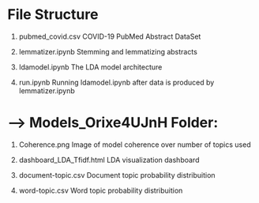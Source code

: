 # **File Structure**

1) pubmed_covid.csv
   COVID-19 PubMed Abstract DataSet

2) lemmatizer.ipynb
   Stemming and lemmatizing abstracts 

3) ldamodel.ipynb
   The LDA model architecture

4) run.ipynb
   Running ldamodel.ipynb after data is produced by lemmatizer.ipynb



# **--> Models_Orixe4UJnH Folder:**

1) Coherence.png
   Image of model coherence over number of topics used

2) dashboard_LDA_Tfidf.html
   LDA visualization dashboard

3) document-topic.csv
   Document topic probability distribuition

4) word-topic.csv
   Word topic probability distribuition




  


  
